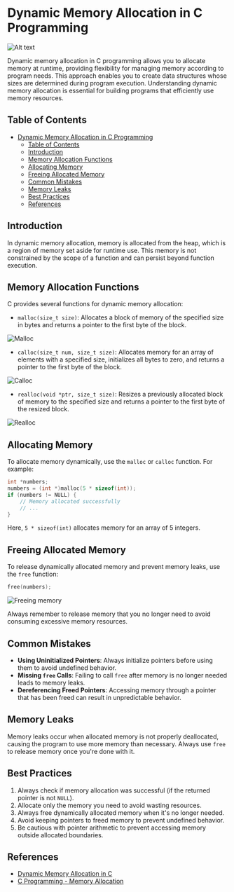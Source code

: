 # Dynamic Memory Allocation in C Programming

![Alt text](https://external-content.duckduckgo.com/iu/?u=https%3A%2F%2Ftse1.mm.bing.net%2Fth%3Fid%3DOIP.qX3_s3R12uOHCyrYzKZVaAHaEH%26pid%3DApi&f=1&ipt=eedb3405b6920bc11a44d271bce2c5679d94c6d254b59f074baaa90aaab01a75&ipo=images)

Dynamic memory allocation in C programming allows you to allocate memory at runtime, providing flexibility for managing memory according to program needs. This approach enables you to create data structures whose sizes are determined during program execution. Understanding dynamic memory allocation is essential for building programs that efficiently use memory resources.

## Table of Contents

- [Dynamic Memory Allocation in C Programming](#dynamic-memory-allocation-in-c-programming)
  - [Table of Contents](#table-of-contents)
  - [Introduction](#introduction)
  - [Memory Allocation Functions](#memory-allocation-functions)
  - [Allocating Memory](#allocating-memory)
  - [Freeing Allocated Memory](#freeing-allocated-memory)
  - [Common Mistakes](#common-mistakes)
  - [Memory Leaks](#memory-leaks)
  - [Best Practices](#best-practices)
  - [References](#references)

## Introduction

In dynamic memory allocation, memory is allocated from the heap, which is a region of memory set aside for runtime use. This memory is not constrained by the scope of a function and can persist beyond function execution.

## Memory Allocation Functions

C provides several functions for dynamic memory allocation:

- `malloc(size_t size)`: Allocates a block of memory of the specified size in bytes and returns a pointer to the first byte of the block.

![Malloc](https://external-content.duckduckgo.com/iu/?u=https%3A%2F%2Ftse1.mm.bing.net%2Fth%3Fid%3DOIP.BHxFjk9_eeXiPVmUjoOYtgAAAA%26pid%3DApi&f=1&ipt=166e5ab088a4d022f39e741565bb7dba19712436c9ff5ea64ac0236080058c76&ipo=images)

- `calloc(size_t num, size_t size)`: Allocates memory for an array of elements with a specified size, initializes all bytes to zero, and returns a pointer to the first byte of the block.

![Calloc](https://external-content.duckduckgo.com/iu/?u=https%3A%2F%2Ftse2.mm.bing.net%2Fth%3Fid%3DOIP.XasZ3ojcsefPioj3fOfSZwHaCj%26pid%3DApi&f=1&ipt=bc65506979b6d76a28f703edcf93d060b34906c18b0abb0ef819c0cdb43bab54&ipo=images)

- `realloc(void *ptr, size_t size)`: Resizes a previously allocated block of memory to the specified size and returns a pointer to the first byte of the resized block.

![Realloc](https://external-content.duckduckgo.com/iu/?u=https%3A%2F%2Ftse1.mm.bing.net%2Fth%3Fid%3DOIP.kXElNFNagOfmVDhEC-crdAHaEK%26pid%3DApi&f=1&ipt=e94f038a9b7dc6c175d87acc0ebcdef003793df40bdd9725f4253990463cffcd&ipo=images)

## Allocating Memory

To allocate memory dynamically, use the `malloc` or `calloc` function. For example:

```c
int *numbers;
numbers = (int *)malloc(5 * sizeof(int));
if (numbers != NULL) {
    // Memory allocated successfully
    // ...
}
```

Here, `5 * sizeof(int)` allocates memory for an array of 5 integers.

## Freeing Allocated Memory

To release dynamically allocated memory and prevent memory leaks, use the `free` function:

```c
free(numbers);
```

![Freeing memory](https://external-content.duckduckgo.com/iu/?u=https%3A%2F%2Ftse2.mm.bing.net%2Fth%3Fid%3DOIP._OnkjoXvWFWYQvEhG2qB4QHaEK%26pid%3DApi&f=1&ipt=dab50ae83e6e61af01041a4679a05f0d7e30ec2bb9d7a7359fc08a5cb9988e04&ipo=images)

Always remember to release memory that you no longer need to avoid consuming excessive memory resources.

## Common Mistakes

- **Using Uninitialized Pointers**: Always initialize pointers before using them to avoid undefined behavior.
- **Missing `free` Calls**: Failing to call `free` after memory is no longer needed leads to memory leaks.
- **Dereferencing Freed Pointers**: Accessing memory through a pointer that has been freed can result in unpredictable behavior.

## Memory Leaks

Memory leaks occur when allocated memory is not properly deallocated, causing the program to use more memory than necessary. Always use `free` to release memory once you're done with it.

## Best Practices

1. Always check if memory allocation was successful (if the returned pointer is not `NULL`).
2. Allocate only the memory you need to avoid wasting resources.
3. Always free dynamically allocated memory when it's no longer needed.
4. Avoid keeping pointers to freed memory to prevent undefined behavior.
5. Be cautious with pointer arithmetic to prevent accessing memory outside allocated boundaries.

## References

- [Dynamic Memory Allocation in C](https://www.geeksforgeeks.org/dynamic-memory-allocation-in-c-using-malloc-calloc-free-and-realloc/)
- [C Programming - Memory Allocation](https://www.tutorialspoint.com/cprogramming/c_memory_management.htm)

